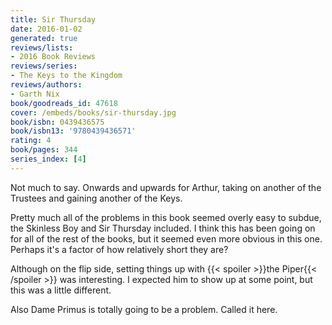 ```yaml
---
title: Sir Thursday
date: 2016-01-02
generated: true
reviews/lists:
- 2016 Book Reviews
reviews/series:
- The Keys to the Kingdom
reviews/authors:
- Garth Nix
book/goodreads_id: 47618
cover: /embeds/books/sir-thursday.jpg
book/isbn: 0439436575
book/isbn13: '9780439436571'
rating: 4
book/pages: 344
series_index: [4]
---
```

Not much to say. Onwards and upwards for Arthur, taking on another of the Trustees and gaining another of the Keys.  

Pretty much all of the problems in this book seemed overly easy to subdue, the Skinless Boy and Sir Thursday included. I think this has been going on for all of the rest of the books, but it seemed even more obvious in this one. Perhaps it's a factor of how relatively short they are?  

<!--more-->

Although on the flip side, setting things up with  {{< spoiler >}}the Piper{{< /spoiler >}}  was interesting. I expected him to show up at some point, but this was a little different.  

Also Dame Primus is totally going to be a problem. Called it here.